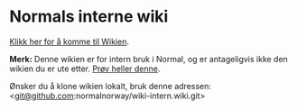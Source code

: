 Normals interne wiki
====================

[Klikk her for å komme til Wikien](https://github.com/normalnorway/wiki-intern/wiki).

**Merk:** Denne wikien er for intern bruk i Normal, og er antageligvis
ikke den wikien du er ute etter.  [Prøv heller
denne](https://github.com/normalnorway/wiki/wiki).

Ønsker du å klone wikien lokalt, bruk denne adressen:
<git@github.com:normalnorway/wiki-intern.wiki.git>
